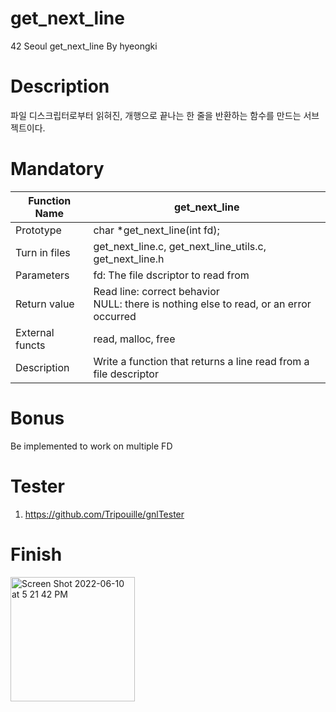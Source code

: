 # get_next_line
42 Seoul get_next_line By hyeongki

# Description
파일 디스크립터로부터 읽혀진, 개행으로 끝나는 한 줄을 반환하는 함수를 만드는 서브젝트이다.

# Mandatory
|Function Name|get_next_line|
|------|---|
|Prototype|char *get_next_line(int fd);|
|Turn in files|get_next_line.c, get_next_line_utils.c, get_next_line.h|
|Parameters|fd: The file dscriptor to read from|
|Return value|Read line: correct behavior</br>NULL: there is nothing else to read, or an error occurred
|External functs|read, malloc, free|
|Description|Write a function that returns a line read from  a file descriptor|

# Bonus
Be implemented to work on multiple FD

# Tester
1. https://github.com/Tripouille/gnlTester

# Finish
<img width="199" alt="Screen Shot 2022-06-10 at 5 21 42 PM" src="https://user-images.githubusercontent.com/59722407/173023560-a926235b-fcfc-4611-ad31-a447b4640781.png">
